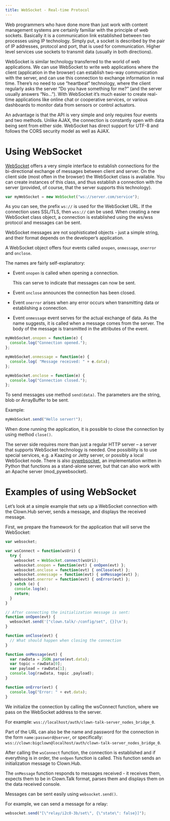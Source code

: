 ```yaml
---
title: WebSocket - Real-time Protocol
---
```


Web programmers who have done more than just work with content management systems are certainly familiar with the principle of web sockets.
Basically it is a communication link established between two processes using IP technology.
Simply put, a socket is described by the pair of IP addresses, protocol and port, that is used for communication.
Higher level services use sockets to transmit data (usually in both directions).

WebSocket is similar technology transferred to the world of web applications.
We can use WebSocket to write web applications where the client (application in the browser) can establish two-way communication with the server, and can use this connection to exchange information in real time.
There’s no need to use “heartbeat” technology, where the client regularly asks the server “Do you have something for me?” (and the server usually answers “No...”).
With WebSocket it’s much easier to create real-time applications like online chat or cooperative services, or various dashboards to monitor data from sensors or control actuators.

An advantage is that the API is very simple and only requires four events and two methods.
Unlike AJAX, the connection is constantly open with data being sent from either side.
WebSocket has direct support for UTF-8 and follows the CORS security model as well as AJAX.

# Using WebSocket

[WebSocket](https://html.spec.whatwg.org/multipage/comms.html#network) offers a very simple interface to establish connections for the bi-directional exchange of messages between client and server.
On the client side (most often in the browser) the WebSocket class is available.
You can create instances of this class, and thus establish a connection with the server (provided, of course, that the server supports this technology).

```javascript
var myWebSocket = new WebSocket("ws://server.com/service");
```

As you can see, the prefix `ws://` is used for the WebSocket URL.
If the connection uses SSL/TLS, then `wss://` can be used.
When creating a new WebSocket class object, a connection is established using the ws/wss protocol and messages can be sent.

WebSocket messages are not sophisticated objects - just a simple string, and their format depends on the developer’s application.

A WebSocket object offers four events called `onopen`, `onmessage`, `onerror` and `onclose`.

The names are fairly self-explanatory:

* Event `onopen` is called when opening a connection.

  This can serve to indicate that messages can now be sent.

* Event `onclose` announces the connection has been closed.

* Event `onerror` arises when any error occurs when transmitting data or establishing a connection.

* Event `onmessage` event serves for the actual exchange of data.
  As the name suggests, it is called when a message comes from the server.
  The body of the message is transmitted in the attributes of the event.

```javascript
myWebSocket.onopen = function(e) {
  console.log("Connection opened.");
};

myWebSocket.onmessage = function(e) {
  console.log( "Message received: " + e.data);
};

myWebSocket.onclose = function(e) {
  console.log("Connection closed.");
};
```

To send messages use method `send(data)`.
The parameters are the string, blob or ArrayBuffer to be sent.

Example:

```javascript
myWebSocket.send("Hello server!");
```

When done running the application, it is possible to close the connection by using method `close()`.

The server side requires more than just a regular HTTP server – a server that supports WebSocket technology is needed.
One possibility is to use special services, e.g. a Kaazing or Jetty server, or possibly a local WebSocket node.
There is also [pywebsocket](https://github.com/google/pywebsocket), an implementation written in Python that functions as a stand-alone server, but that can also work with an Apache server (mod_pywebsocket).

# Examples of using WebSocket

Let’s look at a simple example that sets up a WebSocket connection with the Clown.Hub server, sends a message, and displays the received message.

First, we prepare the framework for the application that will serve the WebSocket:

```javascript
var websocket;

var wsConnect = function(wsUri) {
  try {
    websocket = WebSocket.connect(wsUri);
    websocket.onopen = function(evt) { onOpen(evt) };
    websocket.onclose = function(evt) { onClose(evt) };
    websocket.onmessage = function(evt) { onMessage(evt) };
    websocket.onerror = function(evt) { onError(evt) };
  } catch (e) {
    console.log(e);
    return;
  }
}

// After connecting the initialization message is sent:
function onOpen(evt) {
  websocket.send('["clown.talk/-/config/set", {}]\n');
}

function onClose(evt) {
  // What should happen when closing the connection
}

function onMessage(evt) {
  var rawData = JSON.parse(evt.data);
  var topic = rawData[0];
  var payload = rawData[1];
  console.log(rawData, topic ,payload);
}

function onError(evt) {
  console.log("Error: " + evt.data);
}
```

We initialize the connection by calling the wsConnect function, where we pass on the WebSocket address to the server.

For example: `wss://localhost/auth/clown-talk-server_nodes_bridge_0`.

Part of the URL can also be the name and password for the connection in the form `name:password@server`, or specifically:
`wss://clown:bigclown@localhost/auth/clown-talk-server_nodes_bridge_0`.

After calling the `wsConnect` function, the connection is established and if everything is in order, the `onOpen` function is called. This function sends an initialization message to Clown.Hub.

The `onMessage` function responds to messages received - it receives them, expects them to be in Clown.Talk format, parses them and displays them on the data received console.

Messages can be sent easily using `websocket.send()`.

For example, we can send a message for a relay:

```javascript
websocket.send("[\"relay/i2c0-3b/set\", {\"state\": false}]");
```
